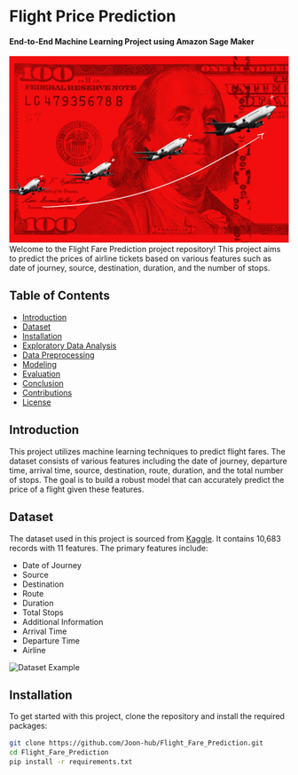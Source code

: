 # Flight Price Prediction 
#### End-to-End Machine Learning Project using Amazon Sage Maker

![Banner](Images/img1.jpeg)
Welcome to the Flight Fare Prediction project repository! This project aims to predict the prices of airline tickets based on various features such as date of journey, source, destination, duration, and the number of stops.

## Table of Contents
- [Introduction](#introduction)
- [Dataset](#dataset)
- [Installation](#installation)
- [Exploratory Data Analysis](#exploratory-data-analysis)
- [Data Preprocessing](#data-preprocessing)
- [Modeling](#modeling)
- [Evaluation](#evaluation)
- [Conclusion](#conclusion)
- [Contributions](#contributions)
- [License](#license)

## Introduction
This project utilizes machine learning techniques to predict flight fares. The dataset consists of various features including the date of journey, departure time, arrival time, source, destination, route, duration, and the total number of stops. The goal is to build a robust model that can accurately predict the price of a flight given these features.

## Dataset
The dataset used in this project is sourced from [Kaggle](https://www.kaggle.com/). It contains 10,683 records with 11 features. The primary features include:
- Date of Journey
- Source
- Destination
- Route
- Duration
- Total Stops
- Additional Information
- Arrival Time
- Departure Time
- Airline

![Dataset Example](https://via.placeholder.com/800x400?text=Dataset+Example)

## Installation
To get started with this project, clone the repository and install the required packages:

```bash
git clone https://github.com/Joon-hub/Flight_Fare_Prediction.git
cd Flight_Fare_Prediction
pip install -r requirements.txt

